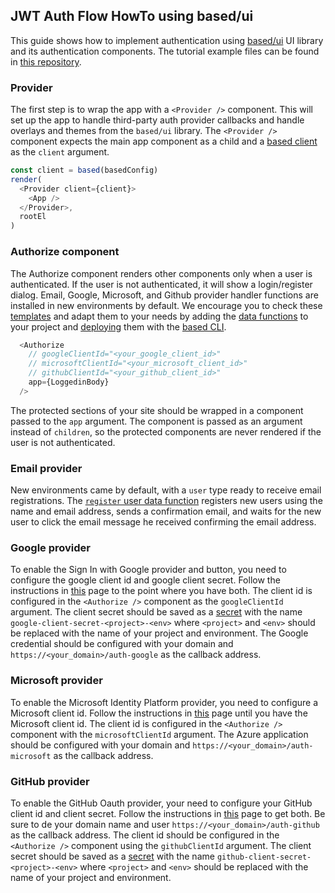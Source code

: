 ## JWT Auth Flow HowTo using based/ui

This guide shows how to implement authentication using [based/ui](https://github.com/atelier-saulx/ui) UI library and its authentication components.
The tutorial example files can be found in [this repository](https://github.com/atelier-saulx/auth-demo).

### Provider

The first step is to wrap the app with a `<Provider />` component. This will set up the app to handle third-party auth provider callbacks and handle overlays and themes from the `based/ui` library.
The `<Provider />` component expects the main app component as a child and a [based client](https://github.com/atelier-saulx/based/blob/main/packages/client/README.md) as the `client` argument.

```javascript
const client = based(basedConfig)
render(
  <Provider client={client}>
    <App />
  </Provider>,
  rootEl
)
```

### Authorize component

The Authorize component renders other components only when a user is authenticated. If the user is not authenticated, it will show a login/register dialog.
Email, Google, Microsoft, and Github provider handler functions are installed in new environments by default. We encourage you to check these [templates](https://github.com/atelier-saulx/based/tree/main/packages/templates/jwtAuth/functions) and adapt them to your needs by adding the [data functions](https://github.com/atelier-saulx/based/tree/main/packages/templates/jwtAuth/functions) to your project and [deploying](https://github.com/atelier-saulx/based/blob/main/packages/cli/README.md#deploy) them with the [based CLI](https://github.com/atelier-saulx/based/blob/main/packages/cli/README.md).

```javascript
  <Authorize
    // googleClientId="<your_google_client_id>"
    // microsoftClientId="<your_microsoft_client_id>"
    // githubClientId="<your_github_client_id>"
    app={LoggedinBody}
  />
```

The protected sections of your site should be wrapped in a component passed to the `app` argument. 
The component is passed as an argument instead of `children`, so the protected components are never rendered if the user is not authenticated.

### Email provider

New environments came by default, with a `user` type ready to receive email registrations. The [`register` user data function](https://github.com/atelier-saulx/based/blob/main/packages/templates/jwtAuth/functions/registerUser/index.ts) registers new users using the name and email address, sends a confirmation email, and waits for the new user to click the email message he received confirming the email address.

### Google provider

To enable the Sign In with Google provider and button, you need to configure the google client id and google client secret.
Follow the instructions in [this](https://developers.google.com/identity/sign-in/web/sign-in) page to the point where you have both.
The client id is configured in the `<Authorize />` component as the `googleClientId` argument.
The client secret should be saved as a [secret](https://github.com/atelier-saulx/based/tree/main/packages/cli#secrets) with the name `google-client-secret-<project>-<env>` where `<project>` and `<env>` should be replaced with the name of your project and environment.
The Google credential should be configured with your domain and `https://<your_domain>/auth-google` as the callback address.

### Microsoft provider

To enable the Microsoft Identity Platform provider, you need to configure a Microsoft client id.
Follow the instructions in [this](https://docs.microsoft.com/en-us/azure/active-directory/develop/web-api-quickstart?pivots=devlang-aspnet) page until you have the Microsoft client id.
The client id is configured in the `<Authorize />` component with the `microsoftClientId` argument.
The Azure application should be configured with your domain and `https://<your_domain>/auth-microsoft` as the callback address.

### GitHub provider

To enable the GitHub Oauth provider, your need to configure your GitHub client id and client secret.
Follow the instructions in [this](https://docs.github.com/en/developers/apps/building-github-apps/creating-a-github-app) page to get both.
Be sure to de your domain name and user `https://<your_domain>/auth-github` as the callback address.
The client id should be configured in the `<Authorize />` component using the `githubClientId` argument. The client secret should be saved as a [secret](https://github.com/atelier-saulx/based/tree/main/packages/cli#secrets) with the name `github-client-secret-<project>-<env>` where `<project>` and `<env>` should be replaced with the name of your project and environment.

